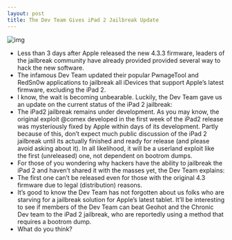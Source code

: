 ```yaml
---
layout: post
title: The Dev Team Gives iPad 2 Jailbreak Update
---
```

![img](http://media.idownloadblog.com/wp-content/uploads/2011/05/ipad-2-jb-image.jpg)
* Less than 3 days after Apple released the new 4.3.3 firmware, leaders of the jailbreak community have already provided provided several way to hack the new software.
* The infamous Dev Team updated their popular PwnageTool and RedSn0w applications to jailbreak all iDevices that support Apple’s latest firmware, excluding the iPad 2.
* I know, the wait is becoming unbearable. Luckily, the Dev Team gave us an update on the current status of the iPad 2 jailbreak:
* The iPad2 jailbreak remains under development. As you may know, the original exploit @comex developed in the first week of the iPad2 release was mysteriously fixed by Apple within days of its development. Partly because of this, don’t expect much public discussion of the iPad 2 jailbreak until its actually finished and ready for release (and please avoid asking about it). In all likelihood, it will be a userland exploit like the first (unreleased) one, not dependent on bootrom dumps.
* For those of you wondering why hackers have the ability to jailbreak the iPad 2 and haven’t shared it with the masses yet, the Dev Team explains:
* The first one can’t be released even for those with the original 4.3 firmware due to legal (distribution) reasons.
* It’s good to know the Dev Team has not forgotten about us folks who are starving for a jailbreak solution for Apple’s latest tablet. It’ll be interesting to see if members of the Dev Team can beat Geohot and the Chronic Dev team to the iPad 2 jailbreak, who are reportedly using a method that requires a bootrom dump.
* What do you think?

